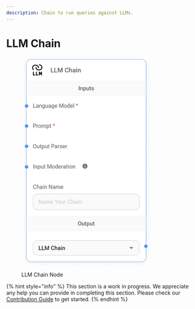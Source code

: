 ```yaml
---
description: Chain to run queries against LLMs.
---
```


# LLM Chain

<figure><img src="../../../.gitbook/assets/image (31).png" alt="" width="341"><figcaption><p>LLM Chain Node</p></figcaption></figure>

{% hint style="info" %}
This section is a work in progress. We appreciate any help you can provide in completing this section. Please check our [Contribution Guide](../../../CONTRIBUTING.md) to get started.
{% endhint %}
